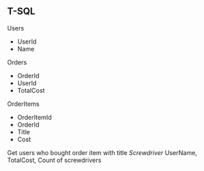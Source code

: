 ## T-SQL
Users
- UserId
- Name

Orders
- OrderId
- UserId
- TotalCost

OrderItems
- OrderItemId
- OrderId
- Title
- Cost

Get users who bought order item with title *Screwdriver*
UserName, TotalCost, Count of screwdrivers